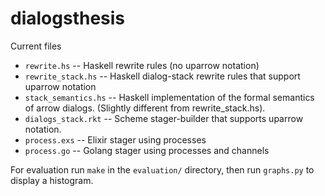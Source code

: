# dialogsthesis

Current files

* `rewrite.hs` -- Haskell rewrite rules (no uparrow notation)
* `rewrite_stack.hs` -- Haskell dialog-stack rewrite rules that support uparrow notation
* `stack_semantics.hs` -- Haskell implementation of the formal semantics of arrow dialogs. (Slightly different from rewrite_stack.hs).
* `dialogs_stack.rkt` -- Scheme stager-builder that supports uparrow notation.
* `process.exs` -- Elixir stager using processes
* `process.go` -- Golang stager using processes and channels

For evaluation run `make` in the `evaluation/` directory, then run `graphs.py` to display a histogram.
